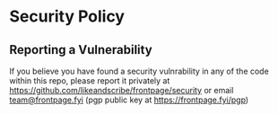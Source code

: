 # Security Policy

## Reporting a Vulnerability

If you believe you have found a security vulnrability in any of the code within this repo, please report it privately at https://github.com/likeandscribe/frontpage/security or email team@frontpage.fyi (pgp public key at https://frontpage.fyi/pgp)
